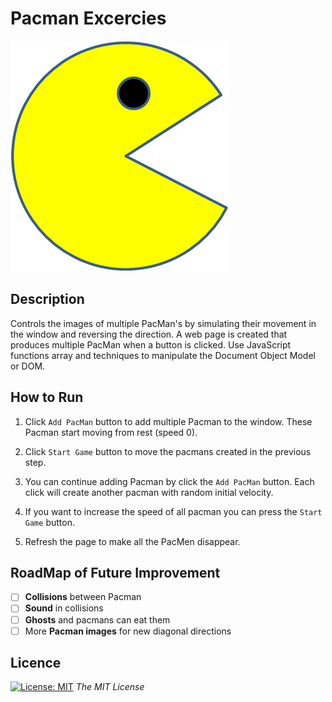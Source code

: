 # Pacman Excercies 

<img src='images/PacMan1.png'>

## Description
Controls the images of multiple PacMan's by simulating their movement in the window and reversing the direction. A web page is created that produces multiple PacMan when a button is clicked. Use JavaScript functions array and techniques to manipulate the Document Object Model or DOM. 

## How to Run
1. Click `Add PacMan` button to add multiple Pacman to the window. These Pacman start moving from rest (speed 0).

2. Click `Start Game` button to move the pacmans created in the previous step.

3. You can continue adding Pacman by click the `Add PacMan` button. Each click will create another pacman with random initial velocity.

4. If you want to increase the speed of all pacman you can press the `Start Game` button.

5. Refresh the page to make all the PacMen disappear.

## RoadMap of Future Improvement
- [ ] **Collisions** between Pacman
- [ ] **Sound** in collisions
- [ ] **Ghosts** and pacmans can eat them
- [ ] More **Pacman images** for new diagonal directions

## Licence 
[![License: MIT](https://img.shields.io/badge/License-MIT-yellow.svg)](https://opensource.org/licenses/MIT) *The MIT License*
